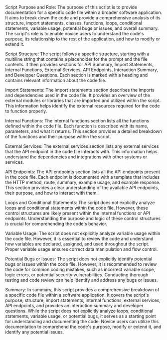 Script Purpose and Role:
The purpose of this script is to provide documentation for a specific code file within a broader software application. It aims to break down the code and provide a comprehensive analysis of its structure, import statements, classes, functions, loops, conditional statements, variable usage, potential bugs or issues, and overall summary. The script's role is to enable novice users to understand the code's purpose, its relationship to the rest of the application, and how to modify or extend it.

Script Structure:
The script follows a specific structure, starting with a multiline string that contains a placeholder for the prompt and the file contents. It then provides sections for API Summary, Import Statements, Internal Functions, External Services, API Endpoints, Interaction Summary, and Developer Questions. Each section is marked with a heading and contains relevant information about the code file.

Import Statements:
The import statements section describes the imports and dependencies used in the code file. It provides an overview of the external modules or libraries that are imported and utilized within the script. This information helps identify the external resources required for the code to function properly.

Internal Functions:
The internal functions section lists all the functions defined within the code file. Each function is described with its name, parameters, and what it returns. This section provides a detailed breakdown of the functions and their purpose within the script.

External Services:
The external services section lists any external services that the API endpoint in the code file interacts with. This information helps understand the dependencies and integrations with other systems or services.

API Endpoints:
The API endpoints section lists all the API endpoints present in the code file. Each endpoint is documented with a template that includes the HTTP method, route, summary, example usage, and example response. This section provides a clear understanding of the available API endpoints, their purpose, and how to interact with them.

Loops and Conditional Statements:
The script does not explicitly analyze loops and conditional statements within the code file. However, these control structures are likely present within the internal functions or API endpoints. Understanding the purpose and logic of these control structures is crucial for comprehending the code's behavior.

Variable Usage:
The script does not explicitly analyze variable usage within the code file. However, it is essential to review the code and understand how variables are declared, assigned, and used throughout the script. Proper variable usage ensures correct data manipulation and flow control.

Potential Bugs or Issues:
The script does not explicitly identify potential bugs or issues within the code file. However, it is recommended to review the code for common coding mistakes, such as incorrect variable scope, logic errors, or potential security vulnerabilities. Conducting thorough testing and code review can help identify and address any bugs or issues.

Summary:
In summary, this script provides a comprehensive breakdown of a specific code file within a software application. It covers the script's purpose, structure, import statements, internal functions, external services, API endpoints, and provides an interaction summary and developer questions. While the script does not explicitly analyze loops, conditional statements, variable usage, or potential bugs, it serves as a starting point for understanding and documenting the code. Novice users can utilize this documentation to comprehend the code's purpose, modify or extend it, and identify any potential issues.